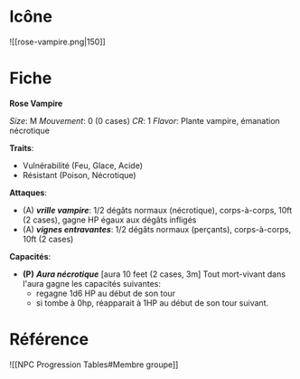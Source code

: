 
# Icône
![[rose-vampire.png|150]]

# Fiche
**Rose Vampire**

*Size*: M
*Mouvement*: 0 (0 cases)
*CR*: 1
*Flavor*: Plante vampire, émanation nécrotique

**Traits**:
- Vulnérabilité (Feu, Glace, Acide)
- Résistant (Poison, Nécrotique)

**Attaques**:
- (A) **_vrille vampire_**: 1/2 dégâts normaux (nécrotique), corps-à-corps, 10ft (2 cases), gagne HP égaux aux dégâts infligés
- (A) **_vignes entravantes_**: 1/2 dégâts normaux (perçants), corps-à-corps, 10ft (2 cases)

**Capacités**:
- **(P)** **_Aura nécrotique_** [aura 10 feet (2 cases, 3m] Tout mort-vivant dans l'aura gagne les capacités suivantes:
    - regagne 1d6 HP au début de son tour
    - si tombe à 0hp, réapparait à 1HP au début de son tour suivant.


# Référence
![[NPC Progression Tables#Membre groupe]]
